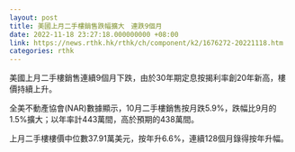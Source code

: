 ```yaml
---
layout: post
title: 美國上月二手樓銷售跌幅擴大　連跌9個月
date: 2022-11-18 23:27:18.000000000 +08:00
link: https://news.rthk.hk/rthk/ch/component/k2/1676272-20221118.htm
categories: rthk
---
```


美國上月二手樓銷售連續9個月下跌，由於30年期定息按揭利率創20年新高，樓價持續上升。

全美不動產協會(NAR)數據顯示，10月二手樓銷售按月跌5.9%，跌幅比9月的1.5%擴大；以年率計443萬間，高於預期的438萬間。

上月二手樓樓價中位數37.91萬美元，按年升6.6%，連續128個月錄得按年升幅。
